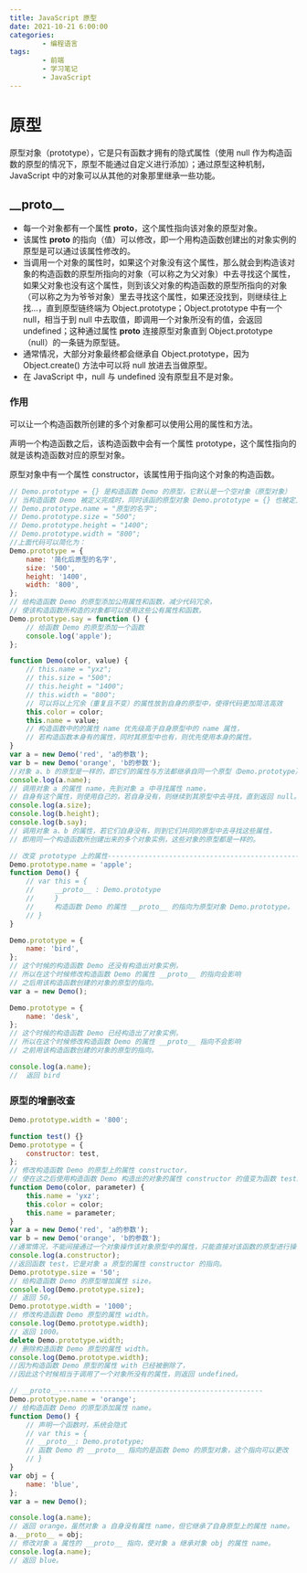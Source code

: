 ```yaml
---
title: JavaScript 原型
date: 2021-10-21 6:00:00
categories:
        - 编程语言
tags:
        - 前端
        - 学习笔记
        - JavaScript
---
```


# 原型

原型对象（prototype），它是只有函数才拥有的隐式属性（使用 null 作为构造函数的原型的情况下，原型不能通过自定义进行添加）；通过原型这种机制，JavaScript 中的对象可以从其他的对象那里继承一些功能。

## \_\_proto\_\_

- 每一个对象都有一个属性 **proto**，这个属性指向该对象的原型对象。
- 该属性 **proto** 的指向（值）可以修改，即一个用构造函数创建出的对象实例的原型是可以通过该属性修改的。
- 当调用一个对象的属性时，如果这个对象没有这个属性，那么就会到构造该对象的构造函数的原型所指向的对象（可以称之为父对象）中去寻找这个属性，如果父对象也没有这个属性，则到该父对象的构造函数的原型所指向的对象（可以称之为为爷爷对象）里去寻找这个属性，如果还没找到，则继续往上找…，直到原型链终端为 Object.prototype；Object.prototype 中有一个 null，相当于到 null 中去取值，即调用一个对象所没有的值，会返回 undefined；这种通过属性 **proto** 连接原型对象直到 Object.prototype（null）的一条链为原型链。
- 通常情况，大部分对象最终都会继承自 Object.prototype，因为 Object.create() 方法中可以将 null 放进去当做原型。
- 在 JavaScript 中，null 与 undefined 没有原型且不是对象。

### 作用

可以让一个构造函数所创建的多个对象都可以使用公用的属性和方法。

声明一个构造函数之后，该构造函数中会有一个属性 prototype，这个属性指向的就是该构造函数对应的原型对象。

原型对象中有一个属性 constructor，该属性用于指向这个对象的构造函数。

```JavaScript
// Demo.prototype = {} 是构造函数 Demo 的原型，它默认是一个空对象（原型对象）
// 当构造函数 Demo 被定义完成时，同时该函的原型对象 Demo.prototype = {} 也被定义完成；
// Demo.prototype.name = "原型的名字";
// Demo.prototype.size = "500";
// Demo.prototype.height = "1400";
// Demo.prototype.width = "800";
//上面代码可以简化为：
Demo.prototype = {
	name: '简化后原型的名字',
	size: '500',
	height: '1400',
	width: '800',
};
// 给构造函数 Demo 的原型添加公用属性和函数，减少代码冗余，
// 使该构造函数所构造的对象都可以使用这些公有属性和函数。
Demo.prototype.say = function () {
	// 给函数 Demo 的原型添加一个函数
	console.log('apple');
};

function Demo(color, value) {
	// this.name = "yxz";
	// this.size = "500";
	// this.height = "1400";
	// this.width = "800";
	// 可以将以上冗余（重复且不变）的属性放到自身的原型中，使得代码更加简洁高效
	this.color = color;
	this.name = value;
	// 构造函数中的的属性 name 优先级高于自身原型中的 name 属性，
	// 若构造函数本身有的属性，同时其原型中也有，则优先使用本身的属性。
}
var a = new Demo('red', 'a的参数');
var b = new Demo('orange', 'b的参数');
//对象 a、b 的原型是一样的，即它们的属性与方法都继承自同一个原型（Demo.prototype）
console.log(a.name);
// 调用对象 a 的属性 name，先到对象 a 中寻找属性 name，
// 自身有这个属性，则使用自己的，若自身没有，则继续到其原型中去寻找，直到返回 null。
console.log(a.size);
console.log(b.height);
console.log(b.say);
// 调用对象 a、b 的属性，若它们自身没有，则到它们共同的原型中去寻找这些属性，
// 即用同一个构造函数所创建出来的多个对象实例，这些对象的原型都是一样的。

// 改变 prototype 上的属性--------------------------------------------------
Demo.prototype.name = 'apple';
function Demo() {
	// var this = {
	//     __proto__ : Demo.prototype
	//     }
	//     构造函数 Demo 的属性 __proto__ 的指向为原型对象 Demo.prototype。
	// }
}

Demo.prototype = {
	name: 'bird',
};
// 这个时候的构造函数 Demo 还没有构造出对象实例，
// 所以在这个时候修改构造函数 Demo 的属性 __proto__ 的指向会影响
// 之后用该构造函数创建的对象的原型的指向。
var a = new Demo();

Demo.prototype = {
	name: 'desk',
};
// 这个时候的构造函数 Demo 已经构造出了对象实例，
// 所以在这个时候修改构造函数 Demo 的属性 __proto__ 指向不会影响
// 之前用该构造函数创建的对象的原型的指向。

console.log(a.name);
//  返回 bird
```

### 原型的增删改查

```JavaScript
Demo.prototype.width = '800';

function test() {}
Demo.prototype = {
	constructor: test,
};
// 修改构造函数 Demo 的原型上的属性 constructor，
// 使在这之后使用构造函数 Demo 构造出的对象的属性 constructor 的值变为函数 test。
function Demo(color, parameter) {
	this.name = 'yxz';
	this.color = color;
	this.name = parameter;
}
var a = new Demo('red', 'a的参数');
var b = new Demo('orange', 'b的参数');
//通常情况，不能间接通过一个对象操作该对象原型中的属性，只能直接对该函数的原型进行操作。
console.log(a.constructor);
//返回函数 test，它是对象 a 原型的属性 constructor 的指向。
Demo.prototype.size = '50';
// 给构造函数 Demo 的原型增加属性 size。
console.log(Demo.prototype.size);
// 返回 50。
Demo.prototype.width = '1000';
// 修改构造函数 Demo 原型的属性 width。
console.log(Demo.prototype.width);
// 返回 1000。
delete Demo.prototype.width;
// 删除构造函数 Demo 原型的属性 width。
console.log(Demo.prototype.width);
//因为构造函数 Demo 原型的属性 with 已经被删除了，
//因此这个时候相当于调用了一个对象所没有的属性，则返回 undefined。

// __proto__--------------------------------------------------
Demo.prototype.name = 'orange';
// 给构造函数 Demo 的原型添加属性 name。
function Demo() {
	// 声明一个函数时，系统会隐式
	// var this = {
	// __proto__: Demo.prototype;
	// 函数 Demo 的 __proto__ 指向的是函数 Demo 的原型对象，这个指向可以更改
	// }
}
var obj = {
	name: 'blue',
};
var a = new Demo();

console.log(a.name);
// 返回 orange，虽然对象 a 自身没有属性 name，但它继承了自身原型上的属性 name。
a.__proto__ = obj;
// 修改对象 a 属性的 __proto__ 指向，使对象 a 继承对象 obj 的属性 name。
console.log(a.name);
// 返回 blue。
```
